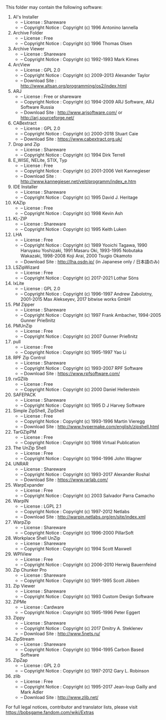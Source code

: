 ﻿This folder may contain the following software:

1. AI's Installer
   - – License : Shareware
   - – Copyright Notice : Copyright (c) 1996 Antonino Iannella
2. Archive Folder
   - – License : Free
   - – Copyright Notice : Copyright (c) 1996 Thomas Olsen
3. Archive Viewer
   - – License : Shareware
   - – Copyright Notice : Copyright (c) 1992-1993 Mark Kimes
4. ArcView
   - – License : GPL 2.0
   - – Copyright Notice : Copyright (c) 2009-2013 Alexander Taylor
   - – Download Site : http://www.altsan.org/programming/os2/index.html
5. ARJ
   - – License : Free or shareware
   - – Copyright Notice : Copyright (c) 1994-2009 ARJ Software, ARJ Software Russia
   - – Download Site : http://www.arjsoftware.com/ or http://arj.sourceforge.net/
6. CABextract
   - – License : GPL 2.0
   - – Copyright Notice : Copyright (c) 2000-2018 Stuart Caie
   - – Download Site : https://www.cabextract.org.uk/
7. Drop and Zip
   - – License : Shareware
   - – Copyright Notice : Copyright (c) 1994 Dirk Terrell
8. E_WISE, NELite, STIX, Typ
   - – License : Free
   - – Copyright Notice : Copyright (c) 2001-2006 Veit Kannegieser
   - – Download Site : http://www.kannegieser.net/veit/programm/index_e.htm
9. IDE Installer
   - – License : Shareware
   - – Copyright Notice : Copyright (c) 1995 David J. Heritage
10. KAZip
    - – License : Free
    - – Copyright Notice : Copyright (c) 1998 Kevin Ash
11. KL-ZIP
    - – License : Shareware
    - – Copyright Notice : Copyright (c) 1995 Keith Luken
12. LHA
    - – License : Free
    - – Copyright Notice : Copyright (c) 1989 Yooichi Tagawa, 1990 Haruyasu Yoshizaki, 1991 Masaru Oki, 1993-1995 Nobutaka Wakazaki, 1998-2008 Koji Arai, 2000 Tsugio Okamoto
    - – Download Site : http://lha.osdn.jp/ (in Japanese only / 日本語のみ)
13. LSZipWizard
    - – License : Free
    - – Copyright Notice : Copyright (c) 2017-2021 Lothar Söns
14. lxLite
    - – License : GPL 2.0
    - – Copyright Notice : Copyright (c) 1996-1997 Andrew Zabolotny, 2001-2015 Max Alekseyev, 2017 bitwise works GmbH
15. PM Zipper
    - – License : Shareware
    - – Copyright Notice : Copyright (c) 1997 Frank Ambacher, 1994-2005 Gunner Prießnitz
16. PMUnZip
    - – License : Free
    - – Copyright Notice : Copyright (c) 2007 Gunner Prießnitz
17. pull
    - – License : Free
    - – Copyright Notice : Copyright (c) 1995-1997 Yao Li
18. RPF Zip Control
    - – License : Shareware
    - – Copyright Notice : Copyright (c) 1993-2007 RPF Software
    - – Download Site : https://www.rpfsoftware.com/
19. rxGZlib
    - – License : Free
    - – Copyright Notice : Copyright (c) 2000 Daniel Hellerstein
20. SAFEPACK
    - – License : Shareware
    - – Copyright Notice : Copyright (c) 1995 D J Harvey Software
21. Simple ZipShell, ZipShell
    - – License : Free
    - – Copyright Notice : Copyright (c) 1993-1996 Martin Vieregg
    - – Download Site : http://www.hypermake.com/english/zipshell.html
22. TarGZipPM
    - – License : Free
    - – Copyright Notice : Copyright (c) 1998 Virtual Publication
23. The UnZip Shell
    - – License : Free
    - – Copyright Notice : Copyright (c) 1994-1996 John Wagner
24. UNRAR
    - – License : Shareware
    - – Copyright Notice : Copyright (c) 1993-2017 Alexander Roshal
    - – Download Site : https://www.rarlab.com/
25. WarpExpander
    - – License : Free
    - – Copyright Notice : Copyright (c) 2003 Salvador Parra Camacho
26. WarpIN
    - – License : LGPL 2.1
    - – Copyright Notice : Copyright (c) 1997-2012 Netlabs
    - – Download Site : http://warpin.netlabs.org/en/site/index.xml
27. WarpZip
    - – License : Shareware
    - – Copyright Notice : Copyright (c) 1996-2000 PillarSoft
28. Workplace Shell UnZip
    - – License : Shareware
    - – Copyright Notice : Copyright (c) 1994 Scott Maxwell
29. WPIView
    - – License : Free
    - – Copyright Notice : Copyright (c) 2006-2010 Herwig Bauernfeind
30. Zip Chunker Pro
    - – License : Shareware
    - – Copyright Notice : Copyright (c) 1991-1995 Scott Jibben
31. Zip Viewer
    - – License : Shareware
    - – Copyright Notice : Copyright (c) 1993 Custom Design Software
32. ZiPMe
    - – License : Cardware
    - – Copyright Notice : Copyright (c) 1995-1996 Peter Eggert
33. Zippy
    - – License : Shareware
    - – Copyright Notice : Copyright (c) 2017 Dmitry A. Steklenev
    - – Download Site : http://www.5nets.ru/
34. ZipStream
    - – License : Shareware
    - – Copyright Notice : Copyright (c) 1994-1995 Carbon Based Software
35. ZipZap
    - – License : GPL 2.0
    - – Copyright Notice : Copyright (c) 1997-2012 Gary L. Robinson
36. zlib
    - – License : Free
    - – Copyright Notice : Copyright (c) 1995-2017 Jean-loup Gailly and Mark Adler
    - – Download Site : http://www.zlib.net/

For full legal notices, contributor and translator lists, please visit https://bobsgame.fandom.com/wiki/Extras
